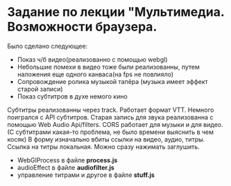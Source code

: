 # Задание по лекции "Мультимедиа. Возможности браузера. 
Было сделано следующее:
- Показ ч/б видео(реализованно с помощью webgl)
- Небольшие помехи в видео тоже были реализованны, путем наложения еще одного канваса(на fps не повлияло)
- Сопровождение ролика музыкой тапёра (музыка имеет эффект старой записи) 
- Показ субтитров в духе немого кино

Субтитры реализованны через track. Работает формат VTT. Немного поигрался с API субтитров.
Старая запись для звука реализованна с помощью Web Audio Api/filters.
CORS работает для музыки и для видео. (С субтитрами какая-то проблема, не было времени выяснить в чем косяк)
В форму изначально вбиты ссылки на видео, аудио, титры. Ссылка на титры локальная. Можно сразу нажимать заглушить.

- WebGlProcess в файле **process.js**
- audioEffect в файле **audiofilter.js**
- управление титрами и другое в файле **stuff.js**

